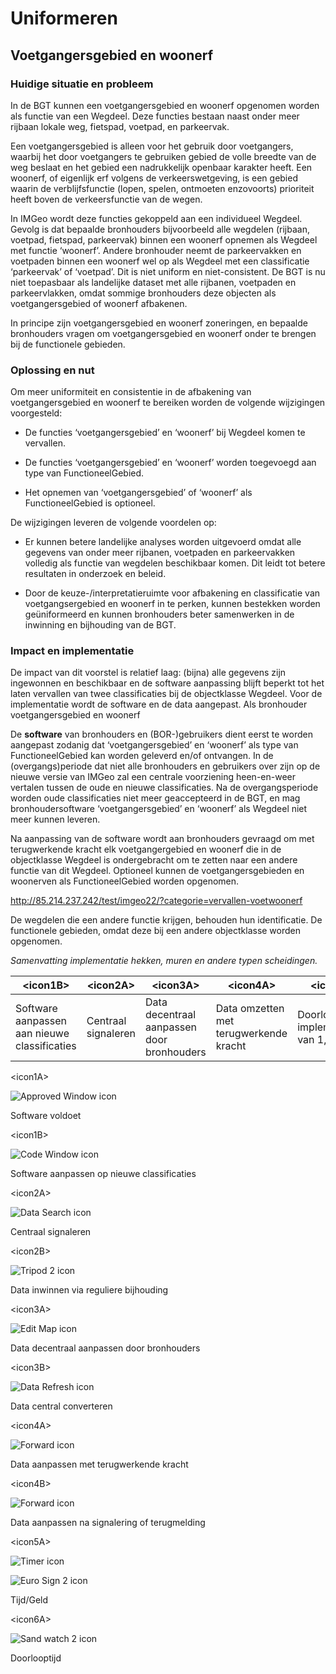 Uniformeren
===========

Voetgangersgebied en woonerf
----------------------------

### Huidige situatie en probleem

In de BGT kunnen een voetgangersgebied en woonerf opgenomen worden als functie
van een Wegdeel. Deze functies bestaan naast onder meer rijbaan lokale weg,
fietspad, voetpad, en parkeervak.

Een voetgangersgebied is alleen voor het gebruik door voetgangers, waarbij het
door voetgangers te gebruiken gebied de volle breedte van de weg beslaat en het
gebied een nadrukkelijk openbaar karakter heeft. Een woonerf, of eigenlijk erf
volgens de verkeerswetgeving, is een gebied waarin de verblijfsfunctie (lopen,
spelen, ontmoeten enzovoorts) prioriteit heeft boven de verkeersfunctie van de
wegen.

In IMGeo wordt deze functies gekoppeld aan een individueel Wegdeel. Gevolg is
dat bepaalde bronhouders bijvoorbeeld alle wegdelen (rijbaan, voetpad, fietspad,
parkeervak) binnen een woonerf opnemen als Wegdeel met functie ‘woonerf’. Andere
bronhouder neemt de parkeervakken en voetpaden binnen een woonerf wel op als
Wegdeel met een classificatie ‘parkeervak’ of ‘voetpad’. Dit is niet uniform en
niet-consistent. De BGT is nu niet toepasbaar als landelijke dataset met alle
rijbanen, voetpaden en parkeervlakken, omdat sommige bronhouders deze objecten
als voetgangersgebied of woonerf afbakenen.

In principe zijn voetgangersgebied en woonerf zoneringen, en bepaalde
bronhouders vragen om voetgangersgebied en woonerf onder te brengen bij de
functionele gebieden.

### Oplossing en nut

Om meer uniformiteit en consistentie in de afbakening van voetgangersgebied en
woonerf te bereiken worden de volgende wijzigingen voorgesteld:

-   De functies ‘voetgangersgebied’ en ‘woonerf’ bij Wegdeel komen te vervallen.

-   De functies ‘voetgangersgebied’ en ‘woonerf’ worden toegevoegd aan type van
    FunctioneelGebied.

-   Het opnemen van ‘voetgangersgebied’ of ‘woonerf’ als FunctioneelGebied is
    optioneel.

De wijzigingen leveren de volgende voordelen op:

-   Er kunnen betere landelijke analyses worden uitgevoerd omdat alle gegevens
    van onder meer rijbanen, voetpaden en parkeervakken volledig als functie van
    wegdelen beschikbaar komen. Dit leidt tot betere resultaten in onderzoek en
    beleid.

-   Door de keuze-/interpretatieruimte voor afbakening en classificatie van
    voetgangsergebied en woonerf in te perken, kunnen bestekken worden
    geüniformeerd en kunnen bronhouders beter samenwerken in de inwinning en
    bijhouding van de BGT.

### Impact en implementatie

De impact van dit voorstel is relatief laag: (bijna) alle gegevens zijn
ingewonnen en beschikbaar en de software aanpassing blijft beperkt tot het laten
vervallen van twee classificaties bij de objectklasse Wegdeel. Voor de
implementatie wordt de software en de data aangepast. Als bronhouder
voetgangersgebied en woonerf

De **software** van bronhouders en (BOR-)gebruikers dient eerst te worden
aangepast zodanig dat ‘voetgangersgebied’ en ‘woonerf’ als type van
FunctioneelGebied kan worden geleverd en/of ontvangen. In de (overgangs)periode
dat niet alle bronhouders en gebruikers over zijn op de nieuwe versie van IMGeo
zal een centrale voorziening heen-en-weer vertalen tussen de oude en nieuwe
classificaties. Na de overgangsperiode worden oude classificaties niet meer
geaccepteerd in de BGT, en mag bronhoudersoftware ‘voetgangersgebied’ en
‘woonerf’ als Wegdeel niet meer kunnen leveren.

Na aanpassing van de software wordt aan bronhouders gevraagd om met
terugwerkende kracht elk voetgangergebied en woonerf die in de objectklasse
Wegdeel is ondergebracht om te zetten naar een andere functie van dit Wegdeel.
Optioneel kunnen de voetgangersgebieden en woonerven als FunctioneelGebied
worden opgenomen.

<http://85.214.237.242/test/imgeo22/?categorie=vervallen-voetwoonerf>

De wegdelen die een andere functie krijgen, behouden hun identificatie. De
functionele gebieden, omdat deze bij een andere objectklasse worden opgenomen.

*Samenvatting implementatie hekken, muren en andere typen scheidingen.*

| \<icon1B\>                                   | \<icon2A\>          | \<icon3A\>                                 | \<icon4A\>                             | \<icon5\>                                 |   |   |   |   |   |
|----------------------------------------------|---------------------|--------------------------------------------|----------------------------------------|-------------------------------------------|---|---|---|---|---|
| Software aanpassen aan nieuwe classificaties | Centraal signaleren | Data decentraal aanpassen door bronhouders | Data omzetten met terugwerkende kracht | Doorlo6\>ptijd implementatie van 1,5 jaar |   |   |   |   |   |

\<icon1A\>

![Approved Window icon](media/51e255cf9ca735d13ce814cb4190537d.png)

Software voldoet

\<icon1B\>

![Code Window icon](media/4c12d0aee36ab140454736d3cbca9f4c.png)

Software aanpassen op nieuwe classificaties

\<icon2A\>

![Data Search icon](media/3e7a602ebe38c76776a8a0eba4e83990.png)

Centraal signaleren

\<icon2B\>

![Tripod 2 icon](media/d90734a4417d5c260354cbcc065fe438.png)

Data inwinnen via reguliere bijhouding

\<icon3A\>

![Edit Map icon](media/d67b761a11e02641c4b79438ac558c58.png)

Data decentraal aanpassen door bronhouders

\<icon3B\>

![Data Refresh icon](media/bcc6db15c559764f2caf8f68d454efe0.png)

Data central converteren

\<icon4A\>

![Forward icon](media/9cd5ddd8e03eb4a08f10fa67032369fc.png)

Data aanpassen met terugwerkende kracht

\<icon4B\>

![Forward icon](media/9cd5ddd8e03eb4a08f10fa67032369fc.png)

Data aanpassen na signalering of terugmelding

\<icon5A\>

![Timer icon](media/35627a5d92e005a53a25950ea2b9207e.png)

![Euro Sign 2 icon](media/88000ee2a4a6f611856e2315cc841b76.png)

Tijd/Geld

\<icon6A\>

![Sand watch 2 icon](media/597a9db0358ca2af752b262a0bb08569.png)

Doorlooptijd
